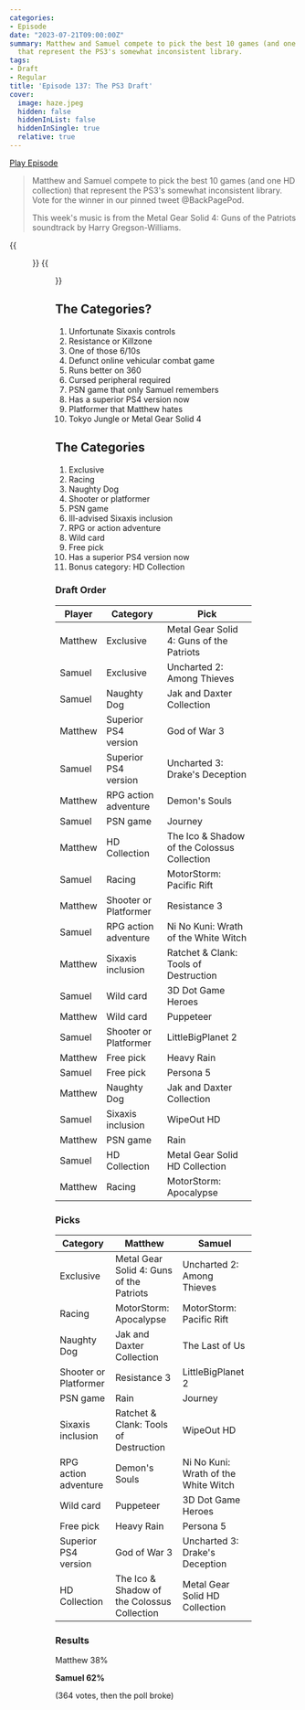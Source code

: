 ```yaml
---
categories:
- Episode
date: "2023-07-21T09:00:00Z"
summary: Matthew and Samuel compete to pick the best 10 games (and one HD collection)
  that represent the PS3's somewhat inconsistent library.
tags:
- Draft
- Regular
title: 'Episode 137: The PS3 Draft'
cover: 
  image: haze.jpeg
  hidden: false
  hiddenInList: false
  hiddenInSingle: true
  relative: true
---
```


[Play Episode](https://www.patreon.com/posts/episode-137-ps3-86407220)
> Matthew and Samuel compete to pick the best 10 games (and one HD collection) that represent the PS3's somewhat inconsistent library. Vote for the winner in our pinned tweet @BackPagePod.
> 
> This week's music is from the Metal Gear Solid 4: Guns of the Patriots soundtrack by Harry Gregson-Williams.

{{<figure 
    src="haze.jpeg" 
    alt="PS3 Haze" >}}
{{<figure 
    src="haze-2.jpeg" 
    alt="PS3 Haze with no disc" >}}

## The Categories?
1. Unfortunate Sixaxis controls
2. Resistance or Killzone
3. One of those 6/10s
4. Defunct online vehicular combat game
5. Runs better on 360
6. Cursed peripheral required
7. PSN game that only Samuel remembers
8. Has a superior PS4 version now
9. Platformer that Matthew hates
10. Tokyo Jungle or Metal Gear Solid 4

## The Categories
1. Exclusive
2. Racing
3. Naughty Dog
4. Shooter or platformer
5. PSN game
6. Ill-advised Sixaxis inclusion
7. RPG or action adventure
8. Wild card
9. Free pick
10. Has a superior PS4 version now
11. Bonus category: HD Collection

### Draft Order

| Player      | Category              | Pick                                        |
|-------------|-----------------------|---------------------------------------------|
| Matthew     | Exclusive             | Metal Gear Solid 4: Guns of the Patriots    |
| Samuel      | Exclusive             | Uncharted 2: Among Thieves                  |
| Samuel      | Naughty Dog           | Jak and Daxter Collection                   |
| Matthew     | Superior PS4 version  | God of War 3                                |
| Samuel      | Superior PS4 version  | Uncharted 3: Drake's Deception              |
| Matthew     | RPG action adventure  | Demon's Souls                               |
| Samuel      | PSN game              | Journey                                     |
| Matthew     | HD Collection         | The Ico & Shadow of the Colossus Collection |
| Samuel      | Racing                | MotorStorm: Pacific Rift                    |
| Matthew     | Shooter or Platformer | Resistance 3                                |
| Samuel      | RPG action adventure  | Ni No Kuni: Wrath of the White Witch        |
| Matthew     | Sixaxis inclusion     | Ratchet & Clank: Tools of Destruction       |
| Samuel      | Wild card             | 3D Dot Game Heroes                          |
| Matthew     | Wild card             | Puppeteer                                   |
| Samuel      | Shooter or Platformer | LittleBigPlanet 2                           |
| Matthew     | Free pick             | Heavy Rain                                  |
| Samuel      | Free pick             | Persona 5                                   |
| Matthew     | Naughty Dog           | Jak and Daxter Collection                   |
| Samuel      | Sixaxis inclusion     | WipeOut HD                                  |
| Matthew     | PSN game              | Rain                                        |
| Samuel      | HD Collection         | Metal Gear Solid HD Collection              |
| Matthew     | Racing                | MotorStorm: Apocalypse                      |



### Picks

| Category              | Matthew                                     | Samuel                               |
|-----------------------|---------------------------------------------|--------------------------------------|
| Exclusive             | Metal Gear Solid 4: Guns of the Patriots    | Uncharted 2: Among Thieves           |
| Racing                | MotorStorm: Apocalypse                      | MotorStorm: Pacific Rift             |
| Naughty Dog           | Jak and Daxter Collection                   | The Last of Us                       |
| Shooter or Platformer | Resistance 3                                | LittleBigPlanet 2                    |
| PSN game              | Rain                                        | Journey                              |
| Sixaxis inclusion     | Ratchet & Clank: Tools of Destruction       | WipeOut HD                           |
| RPG action adventure  | Demon's Souls                               | Ni No Kuni: Wrath of the White Witch |
| Wild card             | Puppeteer                                   | 3D Dot Game Heroes                   |
| Free pick             | Heavy Rain                                  | Persona 5                            |
| Superior PS4 version  | God of War 3                                | Uncharted 3: Drake's Deception       |
| HD Collection         | The Ico & Shadow of the Colossus Collection | Metal Gear Solid HD Collection       |

### Results

Matthew 38%

**Samuel 62%**

(364 votes, then the poll broke)